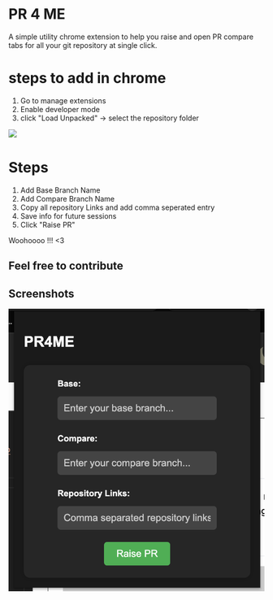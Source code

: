 # PR 4 ME

A simple utility chrome extension to help you raise and open PR compare tabs for all your git repository at single click.

# steps to add in chrome 
1. Go to manage extensions 
2. Enable developer mode
3. click "Load Unpacked" -> select the repository folder 

![](https://raw.githubusercontent.com/karpawar/PR4ME/gif/usage.gif)


# Steps 
1. Add Base Branch Name 
2. Add Compare Branch Name 
3. Copy all repository Links and add comma seperated entry 
4. Save info for future sessions 
5. Click "Raise PR"

Woohoooo !!! <3 

## Feel free to contribute

## Screenshots

![App Screenshot](https://raw.githubusercontent.com/karpawar/PR4ME/main/pr4me.png)

